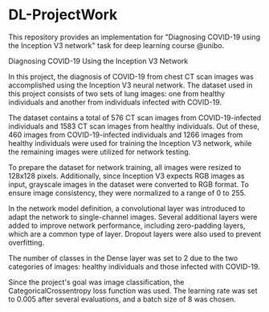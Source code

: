 # DL-ProjectWork
This repository provides an implementation for "Diagnosing COVID-19 using the Inception V3 network" task for deep learning course @unibo.

Diagnosing COVID-19 Using the Inception V3 Network

In this project, the diagnosis of COVID-19 from chest CT scan images was accomplished using the Inception V3 neural network. The dataset used in this project consists of two sets of lung images: one from healthy individuals and another from individuals infected with COVID-19.

The dataset contains a total of 576 CT scan images from COVID-19-infected individuals and 1583 CT scan images from healthy individuals. Out of these, 460 images from COVID-19-infected individuals and 1266 images from healthy individuals were used for training the Inception V3 network, while the remaining images were utilized for network testing.

To prepare the dataset for network training, all images were resized to 128x128 pixels. Additionally, since Inception V3 expects RGB images as input, grayscale images in the dataset were converted to RGB format. To ensure image consistency, they were normalized to a range of 0 to 255.

In the network model definition, a convolutional layer was introduced to adapt the network to single-channel images. Several additional layers were added to improve network performance, including zero-padding layers, which are a common type of layer. Dropout layers were also used to prevent overfitting.

The number of classes in the Dense layer was set to 2 due to the two categories of images: healthy individuals and those infected with COVID-19.

Since the project's goal was image classification, the CategoricalCrossentropy loss function was used. The learning rate was set to 0.005 after several evaluations, and a batch size of 8 was chosen.
